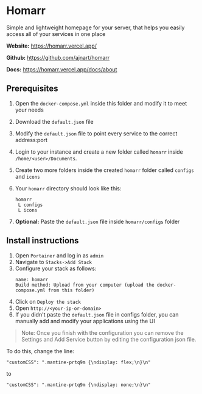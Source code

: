 # Homarr

Simple and lightweight homepage for your server, that helps you easily access all of your services in one place

**Website:** https://homarr.vercel.app/

**Github:** https://github.com/ajnart/homarr

**Docs:** https://homarr.vercel.app/docs/about

## Prerequisites

1. Open the `docker-compose.yml` inside this folder and modify it to meet your needs

2. Download the `default.json` file

3. Modify the `default.json` file to point every service to the correct address:port

4. Login to your instance and create a new folder called `homarr` inside `/home/<user>/Documents`. 

5. Create two more folders inside the created `homarr` folder called `configs` and `icons`

6. Your `homarr` directory should look like this:
    ```
    homarr
     L configs
     L icons
    ```
7. **Optional:** Paste the `default.json` file inside `homarr/configs` folder

## Install instructions

1. Open `Portainer` and log in as `admin`
2. Navigate to `Stacks->Add Stack`
3. Configure your stack as follows:
   ```
   name: homarr
   Build method: Upload from your computer (upload the docker-compose.yml from this folder)
   ```
4. Click on `Deploy the stack`
5. Open `http://<your-ip-or-domain>`
6. If you didn't paste the `default.json` file in configs folder, you can manually add and modify your applications using the UI

> Note: Once you finish with the configuration you can remove the Settings and Add Service button by editing the configuration json file.

To do this, change the line:
```
"customCSS": ".mantine-prtq9m {\ndisplay: flex;\n}\n"
```
to
```
"customCSS": ".mantine-prtq9m {\ndisplay: none;\n}\n"
```